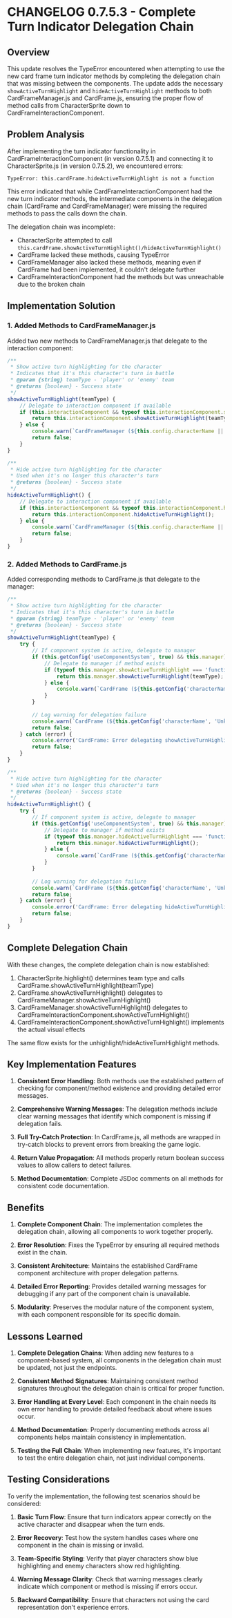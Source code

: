 # CHANGELOG 0.7.5.3 - Complete Turn Indicator Delegation Chain

## Overview
This update resolves the TypeError encountered when attempting to use the new card frame turn indicator methods by completing the delegation chain that was missing between the components. The update adds the necessary `showActiveTurnHighlight` and `hideActiveTurnHighlight` methods to both CardFrameManager.js and CardFrame.js, ensuring the proper flow of method calls from CharacterSprite down to CardFrameInteractionComponent.

## Problem Analysis
After implementing the turn indicator functionality in CardFrameInteractionComponent (in version 0.7.5.1) and connecting it to CharacterSprite.js (in version 0.7.5.2), we encountered errors:

```
TypeError: this.cardFrame.hideActiveTurnHighlight is not a function
```

This error indicated that while CardFrameInteractionComponent had the new turn indicator methods, the intermediate components in the delegation chain (CardFrame and CardFrameManager) were missing the required methods to pass the calls down the chain.

The delegation chain was incomplete:
- CharacterSprite attempted to call `this.cardFrame.showActiveTurnHighlight()/hideActiveTurnHighlight()`
- CardFrame lacked these methods, causing TypeError
- CardFrameManager also lacked these methods, meaning even if CardFrame had been implemented, it couldn't delegate further
- CardFrameInteractionComponent had the methods but was unreachable due to the broken chain

## Implementation Solution

### 1. Added Methods to CardFrameManager.js

Added two new methods to CardFrameManager.js that delegate to the interaction component:

```javascript
/**
 * Show active turn highlighting for the character
 * Indicates that it's this character's turn in battle
 * @param {string} teamType - 'player' or 'enemy' team
 * @returns {boolean} - Success state
 */
showActiveTurnHighlight(teamType) {
    // Delegate to interaction component if available
    if (this.interactionComponent && typeof this.interactionComponent.showActiveTurnHighlight === 'function') {
        return this.interactionComponent.showActiveTurnHighlight(teamType);
    } else {
        console.warn(`CardFrameManager (${this.config.characterName || 'Unknown'}): showActiveTurnHighlight called but interactionComponent is not available or lacks method.`);
        return false;
    }
}

/**
 * Hide active turn highlighting for the character
 * Used when it's no longer this character's turn
 * @returns {boolean} - Success state
 */
hideActiveTurnHighlight() {
    // Delegate to interaction component if available
    if (this.interactionComponent && typeof this.interactionComponent.hideActiveTurnHighlight === 'function') {
        return this.interactionComponent.hideActiveTurnHighlight();
    } else {
        console.warn(`CardFrameManager (${this.config.characterName || 'Unknown'}): hideActiveTurnHighlight called but interactionComponent is not available or lacks method.`);
        return false;
    }
}
```

### 2. Added Methods to CardFrame.js

Added corresponding methods to CardFrame.js that delegate to the manager:

```javascript
/**
 * Show active turn highlighting for the character
 * Indicates that it's this character's turn in battle
 * @param {string} teamType - 'player' or 'enemy' team
 * @returns {boolean} - Success state
 */
showActiveTurnHighlight(teamType) {
    try {
        // If component system is active, delegate to manager
        if (this.getConfig('useComponentSystem', true) && this.manager) {
            // Delegate to manager if method exists
            if (typeof this.manager.showActiveTurnHighlight === 'function') {
                return this.manager.showActiveTurnHighlight(teamType);
            } else {
                console.warn(`CardFrame (${this.getConfig('characterName', 'Unknown')}): Manager exists but has no showActiveTurnHighlight method`);
            }
        }
        
        // Log warning for delegation failure
        console.warn(`CardFrame (${this.getConfig('characterName', 'Unknown')}): showActiveTurnHighlight delegation failed, turn highlight will be missing`);
        return false;
    } catch (error) {
        console.error('CardFrame: Error delegating showActiveTurnHighlight:', error);
        return false;
    }
}

/**
 * Hide active turn highlighting for the character
 * Used when it's no longer this character's turn
 * @returns {boolean} - Success state
 */
hideActiveTurnHighlight() {
    try {
        // If component system is active, delegate to manager
        if (this.getConfig('useComponentSystem', true) && this.manager) {
            // Delegate to manager if method exists
            if (typeof this.manager.hideActiveTurnHighlight === 'function') {
                return this.manager.hideActiveTurnHighlight();
            } else {
                console.warn(`CardFrame (${this.getConfig('characterName', 'Unknown')}): Manager exists but has no hideActiveTurnHighlight method`);
            }
        }
        
        // Log warning for delegation failure
        console.warn(`CardFrame (${this.getConfig('characterName', 'Unknown')}): hideActiveTurnHighlight delegation failed, turn highlight will not be removed`);
        return false;
    } catch (error) {
        console.error('CardFrame: Error delegating hideActiveTurnHighlight:', error);
        return false;
    }
}
```

## Complete Delegation Chain

With these changes, the complete delegation chain is now established:

1. CharacterSprite.highlight() determines team type and calls CardFrame.showActiveTurnHighlight(teamType)
2. CardFrame.showActiveTurnHighlight() delegates to CardFrameManager.showActiveTurnHighlight()
3. CardFrameManager.showActiveTurnHighlight() delegates to CardFrameInteractionComponent.showActiveTurnHighlight()
4. CardFrameInteractionComponent.showActiveTurnHighlight() implements the actual visual effects

The same flow exists for the unhighlight/hideActiveTurnHighlight methods.

## Key Implementation Features

1. **Consistent Error Handling**: Both methods use the established pattern of checking for component/method existence and providing detailed error messages.

2. **Comprehensive Warning Messages**: The delegation methods include clear warning messages that identify which component is missing if delegation fails.

3. **Full Try-Catch Protection**: In CardFrame.js, all methods are wrapped in try-catch blocks to prevent errors from breaking the game logic.

4. **Return Value Propagation**: All methods properly return boolean success values to allow callers to detect failures.

5. **Method Documentation**: Complete JSDoc comments on all methods for consistent code documentation.

## Benefits

1. **Complete Component Chain**: The implementation completes the delegation chain, allowing all components to work together properly.

2. **Error Resolution**: Fixes the TypeError by ensuring all required methods exist in the chain.

3. **Consistent Architecture**: Maintains the established CardFrame component architecture with proper delegation patterns.

4. **Detailed Error Reporting**: Provides detailed warning messages for debugging if any part of the component chain is unavailable.

5. **Modularity**: Preserves the modular nature of the component system, with each component responsible for its specific domain.

## Lessons Learned

1. **Complete Delegation Chains**: When adding new features to a component-based system, all components in the delegation chain must be updated, not just the endpoints.

2. **Consistent Method Signatures**: Maintaining consistent method signatures throughout the delegation chain is critical for proper function.

3. **Error Handling at Every Level**: Each component in the chain needs its own error handling to provide detailed feedback about where issues occur.

4. **Method Documentation**: Properly documenting methods across all components helps maintain consistency in implementation.

5. **Testing the Full Chain**: When implementing new features, it's important to test the entire delegation chain, not just individual components.

## Testing Considerations

To verify the implementation, the following test scenarios should be considered:

1. **Basic Turn Flow**: Ensure that turn indicators appear correctly on the active character and disappear when the turn ends.

2. **Error Recovery**: Test how the system handles cases where one component in the chain is missing or invalid.

3. **Team-Specific Styling**: Verify that player characters show blue highlighting and enemy characters show red highlighting.

4. **Warning Message Clarity**: Check that warning messages clearly indicate which component or method is missing if errors occur.

5. **Backward Compatibility**: Ensure that characters not using the card representation don't experience errors.
